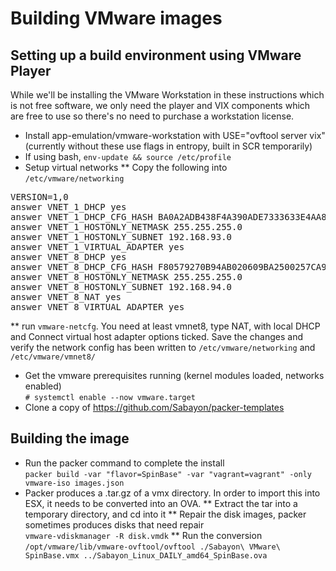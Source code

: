 # Building VMware images

## Setting up a build environment using VMware Player

While we'll be installing the VMware Workstation in these instructions which is not free software, we only need the player and VIX components which are free to use so there's no need to purchase a workstation license.

* Install app-emulation/vmware-workstation with USE="ovftool server vix" (currently without these use flags in entropy, built in SCR temporarily)
* If using bash, `env-update && source /etc/profile`
* Setup virtual networks
** Copy the following into `/etc/vmware/networking`
<pre class="clear">
VERSION=1,0
answer VNET_1_DHCP yes
answer VNET_1_DHCP_CFG_HASH BA0A2ADB438F4A390ADE7333633E4AA8C00B897A
answer VNET_1_HOSTONLY_NETMASK 255.255.255.0
answer VNET_1_HOSTONLY_SUBNET 192.168.93.0
answer VNET_1_VIRTUAL_ADAPTER yes
answer VNET_8_DHCP yes
answer VNET_8_DHCP_CFG_HASH F80579270B94AB020609BA2500257CA9B04050DD
answer VNET_8_HOSTONLY_NETMASK 255.255.255.0
answer VNET_8_HOSTONLY_SUBNET 192.168.94.0
answer VNET_8_NAT yes
answer VNET_8_VIRTUAL_ADAPTER yes
</pre>
** run `vmware-netcfg`. You need at least vmnet8, type NAT, with local DHCP and Connect virtual host adapter options ticked. Save the changes and verify the network config has been written to `/etc/vmware/networking` and `/etc/vmware/vmnet8/`
* Get the vmware prerequisites running (kernel modules loaded, networks enabled) <br />`# systemctl enable --now vmware.target`
* Clone a copy of https://github.com/Sabayon/packer-templates

## Building the image

* Run the packer command to complete the install <br /> `packer build -var "flavor=SpinBase" -var "vagrant=vagrant" -only vmware-iso images.json`
* Packer produces a .tar.gz of a vmx directory. In order to import this into ESX, it needs to be converted into an OVA.
** Extract the tar into a temporary directory, and cd into it
** Repair the disk images, packer sometimes produces disks that need repair <br /> `vmware-vdiskmanager -R disk.vmdk`
** Run the conversion <br /> `/opt/vmware/lib/vmware-ovftool/ovftool ./Sabayon\ VMware\ SpinBase.vmx ../Sabayon_Linux_DAILY_amd64_SpinBase.ova`
